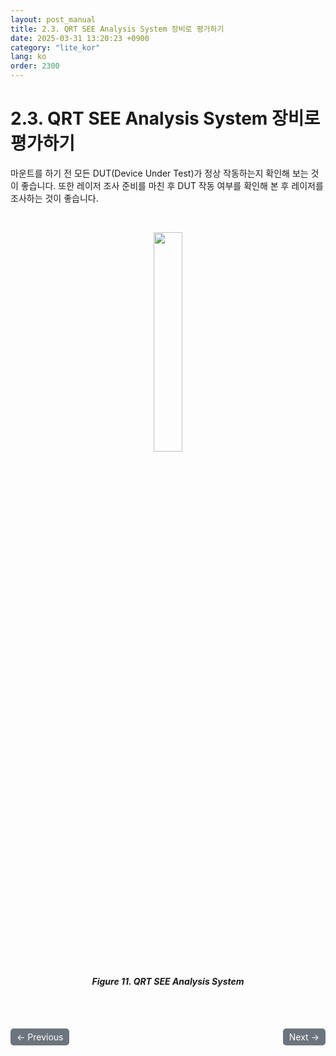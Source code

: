 ```yaml
---
layout: post_manual
title: 2.3.	QRT SEE Analysis System 장비로 평가하기
date: 2025-03-31 13:20:23 +0900
category: "lite_kor"
lang: ko
order: 2300
---
```


# 2.3. QRT SEE Analysis System 장비로 평가하기

마운트를 하기 전 모든 DUT(Device Under Test)가 정상 작동하는지 확인해 보는 것이 좋습니다. 또한 레이저 조사 준비를 마친 후 DUT 작동 여부를 확인해 본 후 레이저를 조사하는 것이 좋습니다.

<br/> <!-- 한줄 띄기 -->

<!-- 중앙 정렬 이미지 -->
<p align="center"> 
  <img src="/assets/Chapter-2/QRT SEE Analysis System.png" width="30%">
</p>

<!-- 이미지 설명 -->
<div align="center"> 
<h5>Figure 11. QRT SEE Analysis System</h5>
</div>



<!-- 이전/다음 페이지 버튼 -->
<br/>
<br/>
<div style="display: flex; justify-content: space-between; align-items: center; margin-top: 10;">
  <!-- 이전 페이지 버튼 -->
  <a href="/manuals/manuals_lite_kor/Chapter 2/Chapter 2-2-2/" class="btn btn-primary" style="display: inline-block; padding: 5px 10px; background-color: #6c757d; color: white; text-decoration: none; border-radius: 5px;">
    ← Previous
  </a>

  <!-- 다음 페이지 버튼 -->
  <a href="/manuals/manuals_lite_kor/Chapter 2/Chapter 2-3-1/" class="btn btn-primary" style="display: inline-block; padding: 5px 10px; background-color: #6c757d; color: white; text-decoration: none; border-radius: 5px;">
    Next →
  </a>
</div>